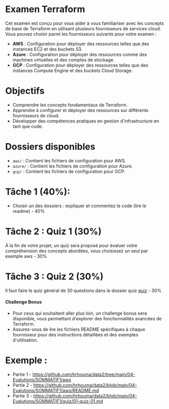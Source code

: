 # Examen Terraform 

Cet examen est conçu pour vous aider à vous familiariser avec les concepts de base de Terraform en utilisant plusieurs fournisseurs de services cloud. Vous pouvez choisir parmi les fournisseurs suivants pour votre examen :

- **AWS** : Configuration pour déployer des ressources telles que des instances EC2 et des buckets S3.
- **Azure** : Configuration pour déployer des ressources comme des machines virtuelles et des comptes de stockage.
- **GCP** : Configuration pour déployer des ressources telles que des instances Compute Engine et des buckets Cloud Storage.

# Objectifs

- Comprendre les concepts fondamentaux de Terraform.
- Apprendre à configurer et déployer des ressources sur différents fournisseurs de cloud.
- Développer des compétences pratiques en gestion d'infrastructure en tant que code.

# Dossiers disponibles

- `aws/` : Contient les fichiers de configuration pour AWS.
- `azure/` : Contient les fichiers de configuration pour Azure.
- `gcp/` : Contient les fichiers de configuration pour GCP.

# Tâche 1 (40%):
- Choisir un des dossiers : expliquer et commentez le code (lire le readme) - 40%

# Tâche 2 : Quiz 1 (30%)

À la fin de votre projet, un quiz sera proposé pour évaluer votre compréhension des concepts abordées, vous choisissez un seul par exemple aws - 30%

# Tâche 3 :  Quiz 2 (30%)

Il faut faire le quiz général de 30 questions dans le dossier quiz [quiz](#quiz/01-quiz-01.md) - 30%

#### Challenge Bonus

- Pour ceux qui souhaitent aller plus loin, un challenge bonus sera disponible, vous permettant d'explorer des fonctionnalités avancées de Terraform.
- Assurez-vous de lire les fichiers README spécifiques à chaque fournisseur pour des instructions détaillées et des exemples d'utilisation.




# Exemple : 

- Partie 1 - https://github.com/hrhouma/data2/tree/main/04-Evalutions/SOMMATIF1/aws
- Partie 2 - https://github.com/hrhouma/data2/blob/main/04-Evalutions/SOMMATIF1/aws/README.md
- Partie 3 - https://github.com/hrhouma/data2/blob/main/04-Evalutions/SOMMATIF1/quiz/01-quiz-01.md
